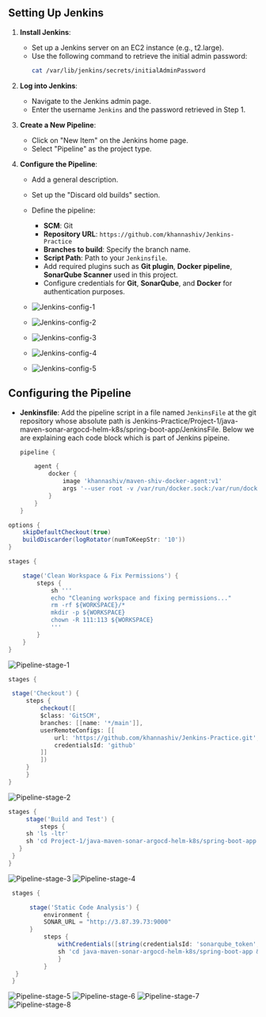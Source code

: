 
## Setting Up Jenkins
1. **Install Jenkins**:
   - Set up a Jenkins server on an EC2 instance (e.g., t2.large).
   - Use the following command to retrieve the initial admin password:
     ```bash
     cat /var/lib/jenkins/secrets/initialAdminPassword
     ```

2. **Log into Jenkins**:
   - Navigate to the Jenkins admin page.
   - Enter the username `Jenkins` and the password retrieved in Step 1.

3. **Create a New Pipeline**:
   - Click on "New Item" on the Jenkins home page.
   - Select "Pipeline" as the project type.

4. **Configure the Pipeline**:
   - Add a general description.
   - Set up the "Discard old builds" section.
   - Define the pipeline:
     - **SCM**: Git
     - **Repository URL**: `https://github.com/khannashiv/Jenkins-Practice`
     - **Branches to build**: Specify the branch name.
     - **Script Path**: Path to your `Jenkinsfile`.
     - Add required plugins such as **Git plugin**, **Docker pipeline**, **SonarQube Scanner** used in this project.
     - Configure credentials for **Git**, **SonarQube**, and **Docker** for authentication purposes.

    - ![](images/Jenkins-config-1.PNG "Jenkins-config-1")
    - ![](images/Jenkins-config-2.PNG "Jenkins-config-2")
    - ![](images/Jenkins-config-3.PNG "Jenkins-config-3")
    - ![](images/Jenkins-config-4.PNG "Jenkins-config-4")
    - ![](images/Jenkins-config-5.PNG "Jenkins-config-5")

## Configuring the Pipeline

- **Jenkinsfile**: Add the pipeline script in a file named `JenkinsFile` at the git repository whose absolute path is Jenkins-Practice/Project-1/java-maven-sonar-argocd-helm-k8s/spring-boot-app/JenkinsFile. Below we are explaining each code block which is part of Jenkins pipeine.

   ```groovy
   pipeline {

       agent {
           docker {
               image 'khannashiv/maven-shiv-docker-agent:v1'
               args '--user root -v /var/run/docker.sock:/var/run/docker.sock'
           }
       }
   }
   ```

<!-- Explanation of the agent block above:
    - pipeline { ... }
        This declares a Declarative Pipeline, the modern and more structured way to define Jenkins pipelines.
        - `agent`: Specifies where and how Jenkins should run the pipeline or specific stages.
            - `docker`: Indicates the pipeline will run inside a Docker container.
                - `image`: Specifies the Docker image (`khannashiv/maven-shiv-docker-agent:v1`) to use.
                    - Jenkins will:
                        - Pull this image from Docker Hub (or another registry) if it's not already on the system (i.e. if not present on Jenkins Node.)
                        - Start a container using this image to run the pipeline steps.
                        - This image probably includes Maven, Java, and other tools needed for building Java projects.
                - `args`: Provides additional arguments to the Docker container:
                - `--user root`: Runs the container as the root user.
                - `-v /var/run/docker.sock:/var/run/docker.sock`: Mounts the host's Docker socket into the container, allowing Docker commands inside the container to interact with the host's Docker daemon.

- Summary of this code block
    - This pipeline block configures Jenkins to run all build steps inside a custom Docker container with root access and Docker control, which is useful for Maven-based projects that also need to build or run Docker images.

Q: How Jenkins Gets the Docker Image ?

Sol :
1. Jenkins uses the local Docker engine on the agent node (where the pipeline runs).The Docker agent is required on that node for this to work.

2.Image Lookup and Pulling.
    -- Jenkins instructs Docker to run the image khannashiv/maven-shiv-docker-agent:v1.
    -- Docker checks if that image is already present locally.
    -- If the image is not found locally, Docker will:
        . Attempt to pull it from Docker Hub (since no private registry or credentials were specified).
        . This assumes khannashiv/maven-shiv-docker-agent:v1 is publicly available on Docker Hub.
3. Execution
    -- Once the image is pulled (or found locally), Docker spins up a container using that image.
    -- Jenkins executes all pipeline steps inside that container, with root access and the host’s Docker socket mounted.

Prerequisites for this to Work .
    The Jenkins agent must:
        . Have Docker installed and running.
        . Be able to pull images from Docker Hub.
        . Have permissions to run Docker containers (Jenkins user is often part of the docker group).
-->

   ```groovy
   options {
       skipDefaultCheckout(true)
       buildDiscarder(logRotator(numToKeepStr: '10'))
   }
   ```

<!-- Explanation of the options block mentioned above .

- `skipDefaultCheckout(true)`: Prevents Jenkins from automatically checking out the repository source code at the start of the pipeline. This is useful for custom checkouts and avoiding permission issues.
- `buildDiscarder(logRotator(numToKeepStr: '10'))`: Configures Jenkins to retain only the last 10 builds, automatically discarding older build logs to save disk space.
- skipDefaultCheckout(true) and buildDiscarder(logRotator(...)) are built-in features provided by Jenkins for use in Declarative Pipelines.

-->

   ```groovy
   stages {

       stage('Clean Workspace & Fix Permissions') {
           steps {
               sh '''
               echo "Cleaning workspace and fixing permissions..."
               rm -rf ${WORKSPACE}/*
               mkdir -p ${WORKSPACE}
               chown -R 111:113 ${WORKSPACE}
               '''
           }
       }
   }
   ```
![](images/Pipeline-stage-1.PNG "Pipeline-stage-1")

<!-- Explanation of the 'Clean Workspace & Fix Permissions' stage:

This stage ensures a clean workspace by removing old files and resetting permissions to avoid conflicts in subsequent stages.
- echo "Cleaning workspace and fixing permissions..."
    . Prints a message to the Jenkins console log for visibility.
- rm -rf ${WORKSPACE}/*
    . Deletes everything inside the Jenkins workspace directory.
- ${WORKSPACE} is a built-in Jenkins environment variable pointing to the job’s working directory. In this case path of this env variable is : /var/lib/jenkins/workspace/Project-1 ( Refer snap for this stage .)
- rf means:
    r: recursive (delete directories and contents)
    f: force (ignore non-existent files, don’t prompt)
- mkdir -p ${WORKSPACE}
    . Recreates the workspace directory if needed.
    . -p ensures no error is thrown if it already exists.
- chown -R 111:113 ${WORKSPACE}
    . Changes the ownership of the workspace directory to user ID 111 (Jenkins) and group ID 113 (Jenkins).
    . -R: recursive, applies to all files and subdirectories.
- Purpose of this Stage:
        -- Ensures a clean build environment.
        -- Resolves file permission issues, especially in Docker-based builds where user IDs in the container and host differ.
        -- Prevents problems from leftover files of previous builds.
-->

   ```groovy
   stages {

    stage('Checkout') {
        steps {
            checkout([
            $class: 'GitSCM',
            branches: [[name: '*/main']],
            userRemoteConfigs: [[
                url: 'https://github.com/khannashiv/Jenkins-Practice.git',
                credentialsId: 'github'
            ]]
            ])
        }
        }
   }
   ```
![](images/Pipeline-stage-2.PNG "Pipeline-stage-2")

<!-- Explanation of the 'Checkout' stage .

-- stage('Checkout') : Defines a stage in the pipeline called "Checkout", where source code retrieval occurs.
    -- steps { ... } : Contains the commands to be executed during this stage.
        -- checkout([ ... ]) : Invokes a manual Git checkout using Jenkins' internal Git plugin (GitSCM class).
            . $class: 'GitSCM' : Tells Jenkins to use the GitSCM (Source Control Manager) plugin for this checkout.
            . branches: [[name: '*/main']] : Specifies the branch to check out.
                */main matches the main branch regardless of the remote name (origin/main, etc.).
            . userRemoteConfigs: [[ ... ]] : Defines where to pull the source code from and what credentials to use: url: 'https://github.com/khannashiv/Jenkins-Practice.git' -- > The GitHub repository URL.
            . credentialsId: 'github' : The ID of credentials stored in Jenkins (in Manage Jenkins > Credentials).
                - This is mainly used for authenticated access to private repositories.
                - This ID must match the one we've configured in Jenkins (e.g., personal access token or classic token).
-->

   ```groovy
   stages {
        stage('Build and Test') {
            steps {
        sh 'ls -ltr'
        sh 'cd Project-1/java-maven-sonar-argocd-helm-k8s/spring-boot-app && mvn clean package'
      }
    }
   }
   ```
   ![](images/Pipeline-stage-3.PNG "Pipeline-stage-3")
   ![](images/Pipeline-stage-4.PNG "Pipeline-stage-4")

   <!-- Explanation of the 'Explanation of the 'Build & Test' stage .

    -- sh 'ls -ltr' : Lists all files and directories in the current Jenkins workspace directory .
    -- sh 'cd Project-1/java-maven-sonar-argocd-helm-k8s/spring-boot-app && mvn clean package'
        -- Changes into the following nested directory i.e. Project-1/java-maven-sonar-argocd-helm-k8s/spring-boot-app
        -- Then runs:
                -- mvn clean: Deletes previously compiled files and the target directory (ensures a clean build).
                -- mvn package: Compiles the code, runs unit tests, and packages the application into a .jar or .war, based on your pom.xml

    Q :What Must Be true for this stage to Work ?
    Sol : 
        . The path Project-1/java-maven-sonar-argocd-helm-k8s/spring-boot-app must exist in the Jenkins workspace (i.e., it was checked out correctly).
        . Maven (mvn) must be installed and available in the environment or Docker container.
        . The directory must contain a valid pom.xml.
-->

  ```groovy
   stages {

        stage('Static Code Analysis') {
            environment {
            SONAR_URL = "http://3.87.39.73:9000"
        }
            steps {
                withCredentials([string(credentialsId: 'sonarqube_token', variable: 'SONAR_AUTH_TOKEN')]) {
                sh 'cd java-maven-sonar-argocd-helm-k8s/spring-boot-app && mvn sonar:sonar -Dsonar.login=$SONAR_AUTH_TOKEN -Dsonar.host.url=${SONAR_URL}'
                }
            }
    }
   }
   ```

   ![](images/Pipeline-stage-5.PNG "Pipeline-stage-5")
   ![](images/Pipeline-stage-6.PNG "Pipeline-stage-6")
   ![](images/Pipeline-stage-7.PNG "Pipeline-stage-7")
   ![](images/Pipeline-stage-8.PNG "Pipeline-stage-8")

   